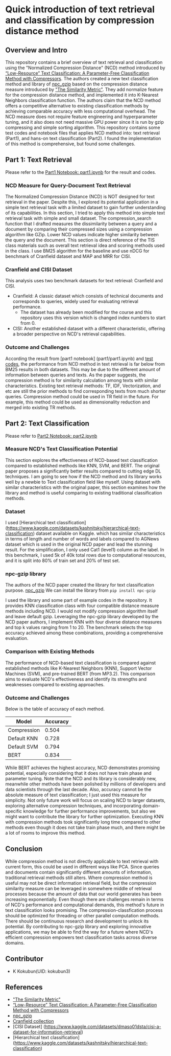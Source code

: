 # Quick introduction of text retrieval and classification by compression distance method
## Overview and Intro
This repository contains a brief overview of text retrieval and classification using the "Normalized Compression Distance" (NCD) method introduced by [“Low-Resource” Text Classification: A Parameter-Free Classification Method with Compressors](https://aclanthology.org/2023.findings-acl.426/). The authors created a new text classification method and library of [npc_gzip](https://github.com/bazingagin/npc_gzip) based on the compression distance measure introduced by ["The Similarity Metric"](https://www.researchgate.net/publication/220679130_The_Similarity_Metric). They add normalize feature for the compression distance method, and implemented it into K-Nearest Neighbors classification function. The authors claim that the NCD method offers a competitive alternative to existing classification methods by achieving comparable accuracy with less computational overhead.
The NCD measure does not require feature engineering and hyperparameter tuning, and it also does not need massive GPU power since it is run by gzip compressing and simple sorting algorithm.
This repository contains some test codes and notebook files that applies NCD method into: text retrieval (Part1), and hans-on text classification (Part2).
I found the implementation of this method is comprehensive, but found some challenges.

## Part 1: Text Retrieval
Please refer to the [Part1 Notebook: part1.ipynb](part1/part1.ipynb) for the result and codes.
### NCD Measure for Query-Document Text Retrieval
The Normalized Compression Distance (NCD) is NOT designed for text retrieval in the paper. Despite this, I explored its potential application in a simple text retrieval task with a limited dataset to gain further understanding of its capabilities.
In this section, I tried to apply this method into simple text retrieval task with simple and small dataset.
The compression_search function that I drafted measures the dissimilarity between a query and a document by comparing their compressed sizes using a compression algorithm like GZip. Lower NCD values indicate higher similarity between the query and the document.
This section is direct reference of the TIS class materials such as overall text retrieval idea and scoring methods used in the class.
I use BM25 algorithm for the baseline and use nDCG for benchmark of Cranfield dataset and MAP and MRR for CISI.

### Cranfield and CISI Dataset
This analysis uses two benchmark datasets for text retrieval: Cranfield and CISI.
- Cranfield: A classic dataset which consists of technical documents and corresponds to queries, widely used for evaluating retrieval performance.
    - The dataset has already been modified for the course and this repository uses this version which is changed index numbers to start from 0.
- CISI: Another established dataset with a different characteristic, offering a broader perspective on NCD's retrieval capabilities.

### Outcome and Challenges
According the result from [part1 notebook] (part1/part1.ipynb) and [test codes](part1/test_codes_part1), the performance from NCD method in text retrieval is far below from BM25 results in both datasets. This may be due to the different amount of information between queries and texts. As the paper suggests, the compression method is for similarity calculation among texts with similar characteristics. Existing text retrieval methods: TF, IDF, Vectorization, and etc are still the prior methods to find corresponding texts from much shorter queries.
Compression method could be used in TR field in the future. For example, this method could be used as dimensionality reduction and merged into existing TR methods.

## Part 2: Text Classification
Please refer to [Part2 Notebook: part2.ipynb](part2/part2.ipynb)

### Measure NCD's Text Classification Potential
This section explores the effectiveness of NCD-based text classification compared to established methods like KNN, SVM, and BERT. 
The original paper proposes a significantly better results compared to cutting edge DL techniques.
 I am going to see how if the NCD method and its library works well by a newbie to Text classification field like myself. Using dataset with similar characteristics with the original paper, this section examines how the library and method is useful comparing to existing traditional classification methods.

### Dataset
I used [Hierarchical text classification] (https://www.kaggle.com/datasets/kashnitsky/hierarchical-text-classification) dataset available on Kaggle. which has similar characteristics in terms of length and number of words and labels compared to AGNews dataset which is used in the original NCD paper and lead the stunning result. For the simplification, I only used Cat1 (level1) column as the label.
In this benchmark, I used 5k of 40k total rows due to computational resources, and it is split into 80% of train set and 20% of test set.

### npc-gzip library
The authors of the NCD paper created the library for text classification purpose.
[npc_gzip](https://github.com/bazingagin/npc_gzip)
We can install the library from `pip install npc-gzip`

I used the library and some part of example codes in the repository.
It provides KNN classification class with four compatible distance measure methods including NCD. I would not modify compression algorithm itself and leave default gzip.
Leveraging the npc-gzip library developed by the NCD paper authors, I implement KNN with four diverse distance measures and top k values ranging from 1 to 20. The benchmark selects the top accuracy achieved among these combinations, providing a comprehensive evaluation.

### Comparison with Existing Methods
The performance of NCD-based text classification is compared against established methods like K-Nearest Neighbors (KNN), Support Vector Machines (SVM), and pre-trained BERT (from MP3.2). This comparison aims to evaluate NCD's effectiveness and identify its strengths and weaknesses compared to existing approaches.

### Outcome and Challenges
Below is the table of accuracy of each method.

| Model       | Accuracy |
|-------------|----------|
| Compression | 0.504    |
| Default KNN | 0.728    |
| Default SVM | 0.794    |
| BERT        | 0.834    |

While BERT achieves the highest accuracy, NCD demonstrates promising potential, especially considering that it does not have train phase and parameter tuning. Note that the NCD and its library is considerably new, meanwhile other methods have been polished by millions of developers and data scientists through the last decade. Also, accuracy cannot be the absolute measure of text classification; I just used this measure for simplicity.
Not only future work will focus on scaling NCD to larger datasets, exploring alternative compression techniques, and incorporating domain-specific knowledge for further performance improvements, but also we might want to contribute the library for further optimization. Executing KNN with compression methods took significantly long time compared to other methods even though it does not take train phase much, and there might be a lot of rooms to improve this method.

## Conclusion
While compression method is not directly applicable to text retrieval with current form, this could be used in different ways like PCA. Since queries and documents contain significantly different amounts of information, traditional retrieval methods still alters. Where compression method is useful may not be direct information retrieval field, but the compression similarity measure can be leveraged in somewhere middle of retrieval processes because the amount of data that our world generates has been increasing exponentially.
Even though there are challenges remain in terms of NCD's performance and computational demands, this method's future in text classification looks promising. The compression-classfication process should be optimized for threading or other parallel computation methods. There should be continuous research and development to unlock its potential. By contributing to npc-gzip library and exploring innovative applications, we may be able to find the way for a future where NCD's efficient compression empowers text classification tasks across diverse domains. 

## Contributor
- K Kokubun(UID: kokubun3)

## References
- ["The Similarity Metric"](https://www.researchgate.net/publication/220679130_The_Similarity_Metric)
- [“Low-Resource” Text Classification: A Parameter-Free Classification Method with Compressors](https://aclanthology.org/2023.findings-acl.426/)
- [npc_gzip](https://github.com/bazingagin/npc_gzip)
- [Cranfield collection](http://ir.dcs.gla.ac.uk/resources/test_collections/cran/)
- [CISI Dataset] (https://www.kaggle.com/datasets/dmaso01dsta/cisi-a-dataset-for-information-retrieval)
- [Hierarchical text classification] (https://www.kaggle.com/datasets/kashnitsky/hierarchical-text-classification)
